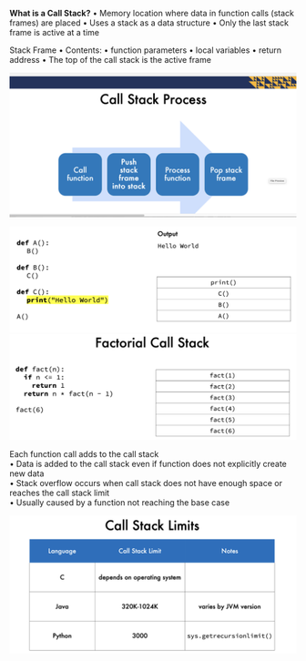 
**What is a Call Stack?**
• Memory location where data in function calls (stack frames) are placed
• Uses a stack as a data structure
• Only the last stack frame is active at a time

Stack Frame
• Contents:
• function parameters
• local variables
• return address
• The top of the call stack is the active frame

![alt text](image-19.png)

![alt text](image-20.png)
![alt text](image-21.png)

Each function call adds to the call stack  
• Data is added to the call stack even if function does not
explicitly create new data  
• Stack overflow occurs when call stack does not have
enough space or reaches the call stack limit  
• Usually caused by a function not reaching the base case

![alt text](image-22.png)
